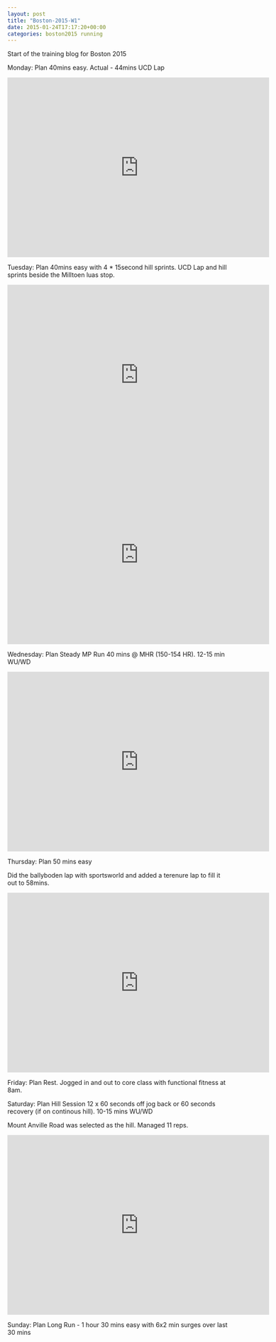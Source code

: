 ```yaml
---
layout: post
title: "Boston-2015-W1"
date: 2015-01-24T17:17:20+00:00
categories: boston2015 running
---
```


Start of the training blog for Boston 2015

Monday: Plan 40mins easy. Actual - 44mins UCD Lap

<iframe height='405' width='590' frameborder='0' allowtransparency='true' scrolling='no' src='https://www.strava.com/activities/243248493/embed/d3f716890ea48296c9c54ed181ae37ff5ec25d1f'></iframe>

Tuesday: Plan 40mins easy with 4 * 15second hill sprints. UCD Lap and hill sprints beside the Milltoen luas stop.

<iframe height='405' width='590' frameborder='0' allowtransparency='true' scrolling='no' src='https://www.strava.com/activities/243674839/embed/2eebf664862e9be0aef5bc33fe8009a7ffbf241f'></iframe>

<iframe height='405' width='590' frameborder='0' allowtransparency='true' scrolling='no' src='https://www.strava.com/activities/243674830/embed/d35a3c5ac0149fea660838a16f3b8253058c3b8b'></iframe>

Wednesday: Plan Steady MP Run 40 mins @ MHR (150-154 HR). 12-15 min WU/WD

<iframe height='405' width='590' frameborder='0' allowtransparency='true' scrolling='no' src='https://www.strava.com/activities/244103911/embed/282b0abbacbd0db7960aeae48e09bf7630a51496'></iframe>

Thursday: Plan 50 mins easy

Did the ballyboden lap with sportsworld and added a terenure lap to fill it out to 58mins.

<iframe height='405' width='590' frameborder='0' allowtransparency='true' scrolling='no' src='https://www.strava.com/activities/244664978/embed/d4378435b9f0e896368906fdc0f42831ef08c8fc'></iframe>

Friday: Plan Rest. Jogged in and out to core class with functional fitness at 8am.

Saturday: Plan Hill Session 12 x 60 seconds off jog back or 60 seconds recovery (if on continous hill). 10-15 mins WU/WD

Mount Anville Road was selected as the hill. Managed 11 reps.

<iframe height='405' width='590' frameborder='0' allowtransparency='true' scrolling='no' src='https://www.strava.com/activities/245421468/embed/baabdda4797ca40bd3ee3d35877b030f3d05e79a'></iframe>

Sunday: Plan Long Run - 1 hour 30 mins easy with 6x2 min surges over last 30 mins


